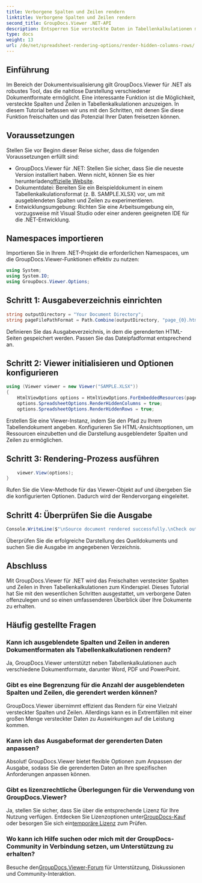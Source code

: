 ```yaml
---
title: Verborgene Spalten und Zeilen rendern
linktitle: Verborgene Spalten und Zeilen rendern
second_title: GroupDocs.Viewer .NET-API
description: Entsperren Sie versteckte Daten in Tabellenkalkulationen mühelos mit GroupDocs.Viewer für .NET. Befolgen Sie unsere Schritt-für-Schritt-Anleitung, um verborgene Spalten und Zeilen freizulegen.
type: docs
weight: 13
url: /de/net/spreadsheet-rendering-options/render-hidden-columns-rows/
---
```

## Einführung
Im Bereich der Dokumentvisualisierung gilt GroupDocs.Viewer für .NET als robustes Tool, das die nahtlose Darstellung verschiedener Dokumentformate ermöglicht. Eine interessante Funktion ist die Möglichkeit, versteckte Spalten und Zeilen in Tabellenkalkulationen anzuzeigen. In diesem Tutorial befassen wir uns mit den Schritten, mit denen Sie diese Funktion freischalten und das Potenzial Ihrer Daten freisetzen können.
## Voraussetzungen
Stellen Sie vor Beginn dieser Reise sicher, dass die folgenden Voraussetzungen erfüllt sind:
- GroupDocs.Viewer für .NET: Stellen Sie sicher, dass Sie die neueste Version installiert haben. Wenn nicht, können Sie es hier herunterladen[offizielle Website](https://releases.groupdocs.com/viewer/net/).
- Dokumentdatei: Bereiten Sie ein Beispieldokument in einem Tabellenkalkulationsformat (z. B. SAMPLE.XLSX) vor, um mit ausgeblendeten Spalten und Zeilen zu experimentieren.
- Entwicklungsumgebung: Richten Sie eine Arbeitsumgebung ein, vorzugsweise mit Visual Studio oder einer anderen geeigneten IDE für die .NET-Entwicklung.
## Namespaces importieren
Importieren Sie in Ihrem .NET-Projekt die erforderlichen Namespaces, um die GroupDocs.Viewer-Funktionen effektiv zu nutzen:
```csharp
using System;
using System.IO;
using GroupDocs.Viewer.Options;
```
## Schritt 1: Ausgabeverzeichnis einrichten
```csharp
string outputDirectory = "Your Document Directory";
string pageFilePathFormat = Path.Combine(outputDirectory, "page_{0}.html");
```
Definieren Sie das Ausgabeverzeichnis, in dem die gerenderten HTML-Seiten gespeichert werden. Passen Sie das Dateipfadformat entsprechend an.
## Schritt 2: Viewer initialisieren und Optionen konfigurieren
```csharp
using (Viewer viewer = new Viewer("SAMPLE.XLSX"))
{
    HtmlViewOptions options = HtmlViewOptions.ForEmbeddedResources(pageFilePathFormat);
    options.SpreadsheetOptions.RenderHiddenColumns = true;
    options.SpreadsheetOptions.RenderHiddenRows = true;
```
Erstellen Sie eine Viewer-Instanz, indem Sie den Pfad zu Ihrem Tabellendokument angeben. Konfigurieren Sie HTML-Ansichtsoptionen, um Ressourcen einzubetten und die Darstellung ausgeblendeter Spalten und Zeilen zu ermöglichen.
## Schritt 3: Rendering-Prozess ausführen
```csharp
    viewer.View(options);
}
```
Rufen Sie die View-Methode für das Viewer-Objekt auf und übergeben Sie die konfigurierten Optionen. Dadurch wird der Rendervorgang eingeleitet.
## Schritt 4: Überprüfen Sie die Ausgabe
```csharp
Console.WriteLine($"\nSource document rendered successfully.\nCheck output in {outputDirectory}.");
```
Überprüfen Sie die erfolgreiche Darstellung des Quelldokuments und suchen Sie die Ausgabe im angegebenen Verzeichnis.
## Abschluss
Mit GroupDocs.Viewer für .NET wird das Freischalten versteckter Spalten und Zeilen in Ihren Tabellenkalkulationen zum Kinderspiel. Dieses Tutorial hat Sie mit den wesentlichen Schritten ausgestattet, um verborgene Daten offenzulegen und so einen umfassenderen Überblick über Ihre Dokumente zu erhalten.
## Häufig gestellte Fragen
### Kann ich ausgeblendete Spalten und Zeilen in anderen Dokumentformaten als Tabellenkalkulationen rendern?
Ja, GroupDocs.Viewer unterstützt neben Tabellenkalkulationen auch verschiedene Dokumentformate, darunter Word, PDF und PowerPoint.
### Gibt es eine Begrenzung für die Anzahl der ausgeblendeten Spalten und Zeilen, die gerendert werden können?
GroupDocs.Viewer übernimmt effizient das Rendern für eine Vielzahl versteckter Spalten und Zeilen. Allerdings kann es in Extremfällen mit einer großen Menge versteckter Daten zu Auswirkungen auf die Leistung kommen.
### Kann ich das Ausgabeformat der gerenderten Daten anpassen?
Absolut! GroupDocs.Viewer bietet flexible Optionen zum Anpassen der Ausgabe, sodass Sie die gerenderten Daten an Ihre spezifischen Anforderungen anpassen können.
### Gibt es lizenzrechtliche Überlegungen für die Verwendung von GroupDocs.Viewer?
 Ja, stellen Sie sicher, dass Sie über die entsprechende Lizenz für Ihre Nutzung verfügen. Entdecken Sie Lizenzoptionen unter[GroupDocs-Kauf](https://purchase.groupdocs.com/buy) oder besorgen Sie sich ein[temporäre Lizenz](https://purchase.groupdocs.com/temporary-license/) zum Prüfen.
### Wo kann ich Hilfe suchen oder mich mit der GroupDocs-Community in Verbindung setzen, um Unterstützung zu erhalten?
 Besuche den[GroupDocs.Viewer-Forum](https://forum.groupdocs.com/c/viewer/9) für Unterstützung, Diskussionen und Community-Interaktion.